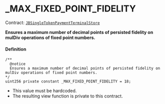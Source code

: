 # _MAX_FIXED_POINT_FIDELITY

Contract: [`JBSingleTokenPaymentTerminalStore`](/dev/deprecated/v2/contracts/jbsingletokenpaymentterminalstore/README.md)​‌

**Ensures a maximum number of decimal points of persisted fidelity on mulDiv operations of fixed point numbers.**

#### Definition

```
/**
  @notice
  Ensures a maximum number of decimal points of persisted fidelity on mulDiv operations of fixed point numbers.
*/
uint256 private constant _MAX_FIXED_POINT_FIDELITY = 18;
```

* This value must be hardcoded.
* The resulting view function is private to this contract.
